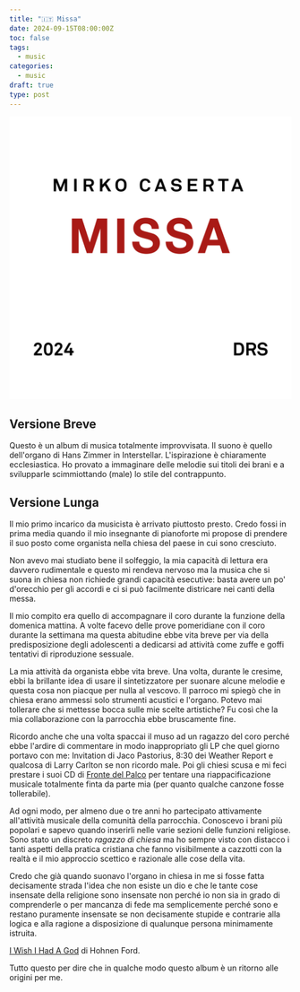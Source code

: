 ```yaml
---
title: "🇮🇹 Missa"
date: 2024-09-15T08:00:00Z
toc: false
tags:
  - music
categories:
  - music
draft: true
type: post
---
```


![album cover](/images/posts/missa-album-cover.png)

## Versione Breve

Questo è un album di musica totalmente improvvisata. Il suono è quello
dell'organo di Hans Zimmer in Interstellar. L'ispirazione è chiaramente
ecclesiastica. Ho provato a immaginare delle melodie sui titoli dei brani e a
svilupparle scimmiottando (male) lo stile del contrappunto.

## Versione Lunga

Il mio primo incarico da musicista è arrivato piuttosto presto. Credo fossi in
prima media quando il mio insegnante di pianoforte mi propose di prendere il suo
posto come organista nella chiesa del paese in cui sono cresciuto.

Non avevo mai studiato bene il solfeggio, la mia capacità di lettura era davvero
rudimentale e questo mi rendeva nervoso ma la musica che si suona in chiesa non
richiede grandi capacità esecutive: basta avere un po' d'orecchio per gli
accordi e ci si può facilmente districare nei canti della messa.

Il mio compito era quello di accompagnare il coro durante la funzione della
domenica mattina. A volte facevo delle prove pomeridiane con il coro durante la
settimana ma questa abitudine ebbe vita breve per via della predisposizione
degli adolescenti a dedicarsi ad attività come zuffe e goffi tentativi di
riproduzione sessuale.

La mia attività da organista ebbe vita breve. Una volta, durante le cresime,
ebbi la brillante idea di usare il sintetizzatore per suonare alcune melodie e
questa cosa non piacque per nulla al vescovo. Il parroco mi spiegò che in chiesa
erano ammessi solo strumenti acustici e l'organo. Potevo mai tollerare che si
mettesse bocca sulle mie scelte artistiche? Fu così che la mia collaborazione
con la parrocchia ebbe bruscamente fine.

Ricordo anche che una volta spaccai il muso ad un ragazzo del coro perché ebbe
l'ardire di commentare in modo inappropriato gli LP che quel giorno portavo con
me: Invitation di Jaco Pastorius, 8:30 dei Weather Report e qualcosa di Larry
Carlton se non ricordo male. Poi gli chiesi scusa e mi feci prestare i suoi CD
di [Fronte del Palco](https://it.wikipedia.org/wiki/Fronte_del_palco) per
tentare una riappacificazione musicale totalmente finta da parte mia (per quanto
qualche canzone fosse tollerabile).

Ad ogni modo, per almeno due o tre anni ho partecipato attivamente all'attività
musicale della comunità della parrocchia. Conoscevo i brani più popolari e
sapevo quando inserirli nelle varie sezioni delle funzioni religiose. Sono stato
un discreto _ragazzo di chiesa_ ma ho sempre visto con distacco i tanti aspetti
della pratica cristiana che fanno visibilmente a cazzotti con la realtà e il mio
approccio scettico e razionale alle cose della vita.

Credo che già quando suonavo l'organo in chiesa in me si fosse fatta decisamente
strada l'idea che non esiste un dio e che le tante cose insensate della
religione sono insensate non perché io non sia in grado di comprenderle o per
mancanza di fede ma semplicemente perché sono e restano puramente insensate se
non decisamente stupide e contrarie alla logica e alla ragione a disposizione di
qualunque persona minimamente istruita.

[I Wish I Had A God](https://youtu.be/nJdursyoy4A) di Hohnen Ford.

Tutto questo per dire che in qualche modo questo album è un ritorno alle origini
per me.
